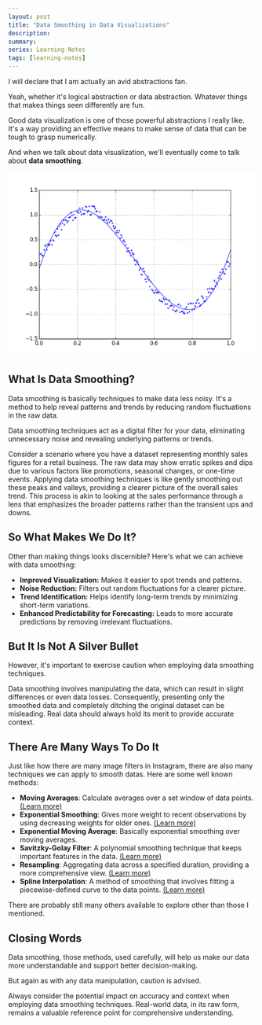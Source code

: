 ```yaml
---
layout: post
title: "Data Smoothing in Data Visualizations"
description:
summary:
series: Learning Notes
tags: [learning-notes]
---
```


I will declare that I am actually an avid abstractions fan.

Yeah, whether it's logical abstraction or data abstraction. Whatever things that makes things seen differently are fun.

Good data visualization is one of those powerful abstractions I really like. It's a way providing an effective means to make sense of data that can be tough to grasp numerically.

And when we talk about data visualization, we'll eventually come to talk about **data smoothing**.

![data smoothing](/images/zaKqmXaFzUDTMrgiXvbw.png)

## What Is Data Smoothing?


Data smoothing is basically techniques to make data less noisy. It's a method to help reveal patterns and trends by reducing random fluctuations in the raw data.

Data smoothing techniques act as a digital filter for your data, eliminating unnecessary noise and revealing underlying patterns or trends. 

Consider a scenario where you have a dataset representing monthly sales figures for a retail business. The raw data may show erratic spikes and dips due to various factors like promotions, seasonal changes, or one-time events. Applying data smoothing techniques is like gently smoothing out these peaks and valleys, providing a clearer picture of the overall sales trend. This process is akin to looking at the sales performance through a lens that emphasizes the broader patterns rather than the transient ups and downs.

## So What Makes We Do It?

Other than making things looks discernible? Here's what we can achieve with data smoothing:

- **Improved Visualization:** Makes it easier to spot trends and patterns.
- **Noise Reduction:** Filters out random fluctuations for a clearer picture.
- **Trend Identification:** Helps identify long-term trends by minimizing short-term variations.
- **Enhanced Predictability for Forecasting:** Leads to more accurate predictions by removing irrelevant fluctuations.

## But It Is Not A Silver Bullet

However, it's important to exercise caution when employing data smoothing techniques.

Data smoothing involves manipulating the data, which can result in slight differences or even data losses. Consequently, presenting only the smoothed data and completely ditching the original dataset can be misleading. Real data should always hold its merit to provide accurate context.

## There Are Many Ways To Do It

Just like how there are many image filters in Instagram, there are also many techniques we can apply to smooth datas. Here are some well known methods:
- **Moving Averages**: Calculate averages over a set window of data points. [(Learn more)](https://en.wikipedia.org/wiki/Moving_average)
- **Exponential Smoothing**: Gives more weight to recent observations by using decreasing weights for older ones. [(Learn more)](https://en.wikipedia.org/wiki/Exponential_smoothing)
- **Exponential Moving Average**: Basically exponential smoothing over moving averages.
- **Savitzky-Golay Filter**: A polynomial smoothing technique that keeps important features in the data. [(Learn more)](https://en.wikipedia.org/wiki/Savitzky%E2%80%93Golay_filter)
- **Resampling**: Aggregating data across a specified duration, providing a more comprehensive view. [(Learn more)](https://en.wikipedia.org/wiki/Resampling_(statistics))
- **Spline Interpolation**: A method of smoothing that involves fitting a piecewise-defined curve to the data points. [(Learn more)](https://en.wikipedia.org/wiki/Spline_interpolation)

There are probably still many others available to explore other than those I mentioned.

## Closing Words

Data smoothing, those methods, used carefully, will help us make our data more understandable and support better decision-making.

But again as with any data manipulation, caution is advised.

Always consider the potential impact on accuracy and context when employing data smoothing techniques. Real-world data, in its raw form, remains a valuable reference point for comprehensive understanding.